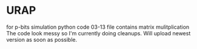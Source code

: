 # URAP
for p-bits simulation python code
03-13 file contains matrix mulitplication
The code look messy so I'm currently doing cleanups. Will upload newest version as soon as possible.
